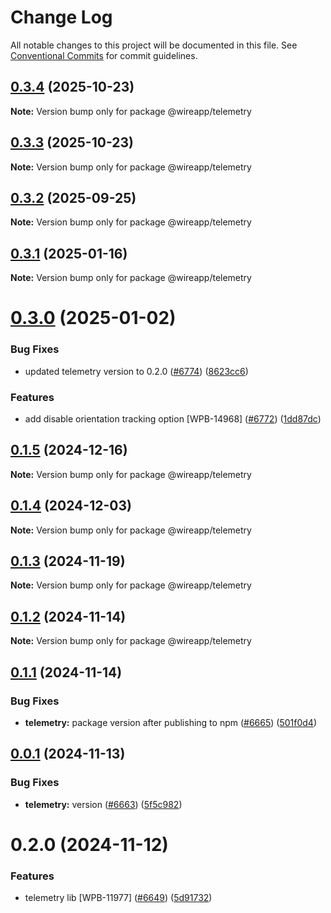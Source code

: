 # Change Log

All notable changes to this project will be documented in this file.
See [Conventional Commits](https://conventionalcommits.org) for commit guidelines.

## [0.3.4](https://github.com/wireapp/wire-web-packages/compare/@wireapp/telemetry@0.3.3...@wireapp/telemetry@0.3.4) (2025-10-23)

**Note:** Version bump only for package @wireapp/telemetry

## [0.3.3](https://github.com/wireapp/wire-web-packages/compare/@wireapp/telemetry@0.3.2...@wireapp/telemetry@0.3.3) (2025-10-23)

**Note:** Version bump only for package @wireapp/telemetry

## [0.3.2](https://github.com/wireapp/wire-web-packages/compare/@wireapp/telemetry@0.3.1...@wireapp/telemetry@0.3.2) (2025-09-25)

**Note:** Version bump only for package @wireapp/telemetry

## [0.3.1](https://github.com/wireapp/wire-web-packages/compare/@wireapp/telemetry@0.3.0...@wireapp/telemetry@0.3.1) (2025-01-16)

**Note:** Version bump only for package @wireapp/telemetry

# [0.3.0](https://github.com/wireapp/wire-web-packages/compare/@wireapp/telemetry@0.1.5...@wireapp/telemetry@0.3.0) (2025-01-02)

### Bug Fixes

* updated telemetry version to 0.2.0 ([#6774](https://github.com/wireapp/wire-web-packages/issues/6774)) ([8623cc6](https://github.com/wireapp/wire-web-packages/commit/8623cc68894c36c7b3d86481ad130be5071acbeb))

### Features

* add disable orientation tracking option [WPB-14968] ([#6772](https://github.com/wireapp/wire-web-packages/issues/6772)) ([1dd87dc](https://github.com/wireapp/wire-web-packages/commit/1dd87dc9df81e096bf8684856c542799e74e8c1f))

## [0.1.5](https://github.com/wireapp/wire-web-packages/compare/@wireapp/telemetry@0.1.4...@wireapp/telemetry@0.1.5) (2024-12-16)

**Note:** Version bump only for package @wireapp/telemetry

## [0.1.4](https://github.com/wireapp/wire-web-packages/compare/@wireapp/telemetry@0.1.3...@wireapp/telemetry@0.1.4) (2024-12-03)

**Note:** Version bump only for package @wireapp/telemetry

## [0.1.3](https://github.com/wireapp/wire-web-packages/compare/@wireapp/telemetry@0.1.2...@wireapp/telemetry@0.1.3) (2024-11-19)

**Note:** Version bump only for package @wireapp/telemetry

## [0.1.2](https://github.com/wireapp/wire-web-packages/compare/@wireapp/telemetry@0.1.1...@wireapp/telemetry@0.1.2) (2024-11-14)

**Note:** Version bump only for package @wireapp/telemetry

## [0.1.1](https://github.com/wireapp/wire-web-packages/compare/@wireapp/telemetry@0.0.1...@wireapp/telemetry@0.1.1) (2024-11-14)

### Bug Fixes

* **telemetry:** package version after publishing to npm ([#6665](https://github.com/wireapp/wire-web-packages/issues/6665)) ([501f0d4](https://github.com/wireapp/wire-web-packages/commit/501f0d46b288d87fdeb0fa5d8babca1e3a5416ea))

## [0.0.1](https://github.com/wireapp/wire-web-packages/compare/@wireapp/telemetry@0.2.0...@wireapp/telemetry@0.0.1) (2024-11-13)

### Bug Fixes

* **telemetry:** version ([#6663](https://github.com/wireapp/wire-web-packages/issues/6663)) ([5f5c982](https://github.com/wireapp/wire-web-packages/commit/5f5c982f395c309211f9652b92728cea67515cda))

# 0.2.0 (2024-11-12)

### Features

* telemetry lib [WPB-11977] ([#6649](https://github.com/wireapp/wire-web-packages/issues/6649)) ([5d91732](https://github.com/wireapp/wire-web-packages/commit/5d917326713a652c5939373fa57d0d1ef1eff79c))
